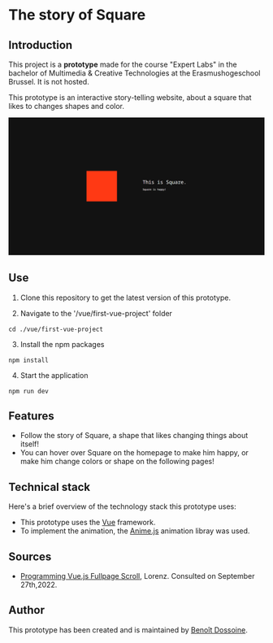 # The story of Square

## Introduction

This project is a **prototype** made for the course "Expert Labs" in the bachelor of Multimedia & Creative Technologies at the Erasmushogeschool Brussel. It is not hosted.

This prototype is an interactive story-telling website, about a square that likes to changes shapes and color.

![ScreenShot](./screenshot.png)
## Use

1. Clone this repository to get the latest version of this prototype.

2. Navigate to the '/vue/first-vue-project' folder
```
cd ./vue/first-vue-project
```
3. Install the npm packages
```
npm install
```
4. Start the application
```
npm run dev
```

## Features

* Follow the story of Square, a shape that likes changing things about itself!
* You can hover over Square on the homepage to make him happy, or make him change colors or shape on the following pages!

## Technical stack

Here's a brief overview of the technology stack this prototype uses:
* This prototype uses the [Vue](https://vuejs.org) framework.
* To implement the animation, the [Anime.js](https://animejs.com/) animation libray was used.


## Sources

* [Programming Vue.js Fullpage Scroll](https://webdeasy.de/en/programming-vue-js-fullpage-scroll/#frameworks), Lorenz. Consulted on September 27th,2022.
## Author

This prototype has been created and is maintained by [Benoît Dossoine](benoit.dossoine.be).
